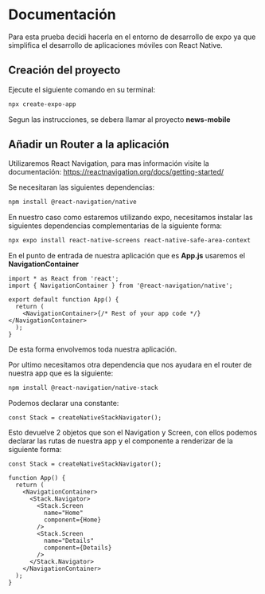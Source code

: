 # Documentación

Para esta prueba decidi hacerla en el entorno de desarrollo de expo ya que simplifica el desarrollo de aplicaciones móviles con React Native.

## Creación del proyecto

Ejecute el siguiente comando en su terminal:

```bash
npx create-expo-app
```

Segun las instrucciones, se debera llamar al proyecto <strong>news-mobile</strong>

## Añadir un Router a la aplicación

Utilizaremos React Navigation, para mas información visite la documentación: https://reactnavigation.org/docs/getting-started/

Se necesitaran las siguientes dependencias:

```bash
npm install @react-navigation/native
```

En nuestro caso como estaremos utilizando expo, necesitamos instalar las siguientes dependencias complementarias de la siguiente forma:

```bash
npx expo install react-native-screens react-native-safe-area-context
```

En el punto de entrada de nuestra aplicación que es <strong>App.js</strong> usaremos el <strong>NavigationContainer</strong>

```react
import * as React from 'react';
import { NavigationContainer } from '@react-navigation/native';

export default function App() {
  return (
    <NavigationContainer>{/* Rest of your app code */}</NavigationContainer>
  );
}
```
De esta forma envolvemos toda nuestra aplicación.

Por ultimo necesitamos otra dependencia que nos ayudara en el router de nuestra app que es la siguiente:

```bash
npm install @react-navigation/native-stack
```

Podemos declarar una constante:

```code
const Stack = createNativeStackNavigator();
```

Esto devuelve 2 objetos que son el Navigation y Screen, con ellos podemos declarar las rutas de nuestra app y el componente a renderizar de la siguiente forma:

```code
const Stack = createNativeStackNavigator();

function App() {
  return (
    <NavigationContainer>
      <Stack.Navigator>
        <Stack.Screen
          name="Home"
          component={Home}
        />
        <Stack.Screen
          name="Details"
          component={Details}
        />
      </Stack.Navigator>
    </NavigationContainer>
  );
}
```

